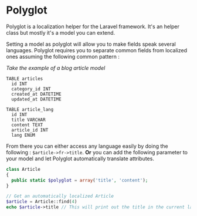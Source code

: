 Polyglot
========

Polyglot is a localization helper for the Laravel framework.
It's an helper class but mostly it's a model you can extend.

Setting a model as polyglot will allow you to make fields speak several languages. Polyglot requires you to separate common fields from localized ones assuming the following common pattern :

*Take the example of a blog article model*

    TABLE articles
      id INT
      category_id INT
      created_at DATETIME
      updated_at DATETIME

    TABLE article_lang
      id INT
      title VARCHAR
      content TEXT
      article_id INT
      lang ENUM

From there you can either access any language easily by doing the following : `$article->fr->title`.
**Or** you can add the following parameter to your model and let Polyglot automatically translate attributes.

```php
class Article
{
  public static $polyglot = array('title', 'content');
}

// Get an automatically localized Article
$article = Article::find(4)
echo $article->title // This will print out the title in the current language
```
